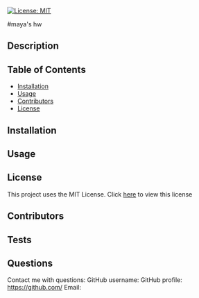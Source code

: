 

[![License: MIT](https://img.shields.io/badge/License-MIT-yellow.svg)](https://opensource.org/licenses/MIT)

#maya's hw

## Description


## Table of Contents 
- [Installation](#installation) 
- [Usage](#usage)
- [Contributors](#contributors)
- [License](#license)

## Installation


## Usage


## License
This project uses the MIT License.
Click [here](./utils/MIT.txt) to view this license

## Contributors


## Tests 


## Questions 
Contact me with questions: 
GitHub username: 
GitHub profile: https://github.com/
Email: 
